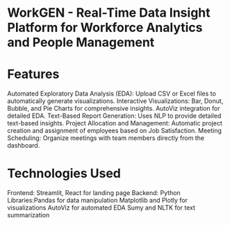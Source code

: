 # WorkGEN - Real-Time Data Insight Platform for Workforce Analytics and People Management

# Features
Automated Exploratory Data Analysis (EDA): Upload CSV or Excel files to automatically generate visualizations.
Interactive Visualizations: Bar, Donut, Bubble, and Pie Charts for comprehensive insights.
AutoViz integration for detailed EDA.
Text-Based Report Generation: Uses NLP to provide detailed text-based insights.
Project Allocation and Management: Automatic project creation and assignment of employees based on Job Satisfaction.
Meeting Scheduling: Organize meetings with team members directly from the dashboard.

# Technologies Used
Frontend: Streamlit, React for landing page
Backend: Python
Libraries:Pandas for data manipulation
Matplotlib and Plotly for visualizations
AutoViz for automated EDA
Sumy and NLTK for text summarization
